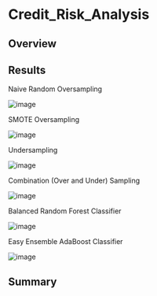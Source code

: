 # Credit_Risk_Analysis

## Overview

## Results

Naive Random Oversampling

![image](https://user-images.githubusercontent.com/78892035/124388603-94e09380-dcb1-11eb-8eab-0173627cbe18.png)

SMOTE Oversampling

![image](https://user-images.githubusercontent.com/78892035/124388627-b6417f80-dcb1-11eb-946d-ad2b32645131.png)

Undersampling

![image](https://user-images.githubusercontent.com/78892035/124388661-ceb19a00-dcb1-11eb-9bad-730730a074ab.png)

Combination (Over and Under) Sampling

![image](https://user-images.githubusercontent.com/78892035/124388674-e426c400-dcb1-11eb-9b12-836234b784e8.png)

Balanced Random Forest Classifier

![image](https://user-images.githubusercontent.com/78892035/124388783-5b5c5800-dcb2-11eb-905c-27bb52d668c7.png)

Easy Ensemble AdaBoost Classifier

![image](https://user-images.githubusercontent.com/78892035/124388911-f48b6e80-dcb2-11eb-9159-d9ffb8f4423a.png)

## Summary
